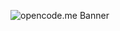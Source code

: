 ![opencode.me Banner](https://cdn.statically.io/img/raw.githubusercontent.com/opencode-me/.github/main/banner.png)
